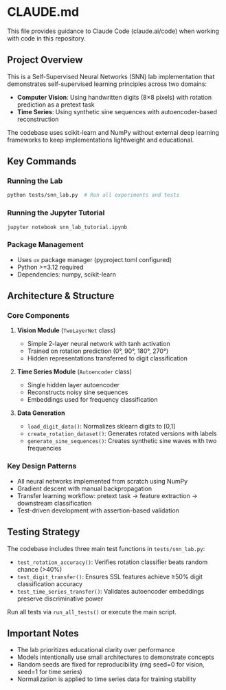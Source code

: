 # CLAUDE.md

This file provides guidance to Claude Code (claude.ai/code) when working with code in this repository.

## Project Overview

This is a Self-Supervised Neural Networks (SNN) lab implementation that demonstrates self-supervised learning principles across two domains:
- **Computer Vision**: Using handwritten digits (8×8 pixels) with rotation prediction as a pretext task
- **Time Series**: Using synthetic sine sequences with autoencoder-based reconstruction

The codebase uses scikit-learn and NumPy without external deep learning frameworks to keep implementations lightweight and educational.

## Key Commands

### Running the Lab
```bash
python tests/snn_lab.py  # Run all experiments and tests
```

### Running the Jupyter Tutorial
```bash
jupyter notebook snn_lab_tutorial.ipynb
```

### Package Management
- Uses `uv` package manager (pyproject.toml configured)
- Python >=3.12 required
- Dependencies: numpy, scikit-learn

## Architecture & Structure

### Core Components

1. **Vision Module** (`TwoLayerNet` class)
   - Simple 2-layer neural network with tanh activation
   - Trained on rotation prediction (0°, 90°, 180°, 270°)
   - Hidden representations transferred to digit classification

2. **Time Series Module** (`Autoencoder` class)
   - Single hidden layer autoencoder
   - Reconstructs noisy sine sequences
   - Embeddings used for frequency classification

3. **Data Generation**
   - `load_digit_data()`: Normalizes sklearn digits to [0,1]
   - `create_rotation_dataset()`: Generates rotated versions with labels
   - `generate_sine_sequences()`: Creates synthetic sine waves with two frequencies

### Key Design Patterns

- All neural networks implemented from scratch using NumPy
- Gradient descent with manual backpropagation
- Transfer learning workflow: pretext task → feature extraction → downstream classification
- Test-driven development with assertion-based validation

## Testing Strategy

The codebase includes three main test functions in `tests/snn_lab.py`:
- `test_rotation_accuracy()`: Verifies rotation classifier beats random chance (>40%)
- `test_digit_transfer()`: Ensures SSL features achieve ≥50% digit classification accuracy
- `test_time_series_transfer()`: Validates autoencoder embeddings preserve discriminative power

Run all tests via `run_all_tests()` or execute the main script.

## Important Notes

- The lab prioritizes educational clarity over performance
- Models intentionally use small architectures to demonstrate concepts
- Random seeds are fixed for reproducibility (rng seed=0 for vision, seed=1 for time series)
- Normalization is applied to time series data for training stability